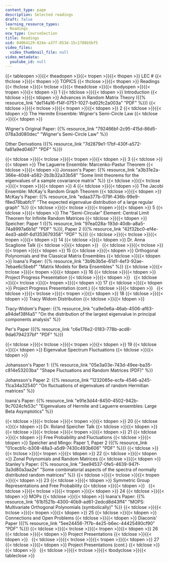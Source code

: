 ```yaml
---
content_type: page
description: Selected readings
draft: false
learning_resource_types:
- Readings
ocw_type: CourseSection
title: Readings
uid: 04064129-824e-a37f-053d-15c1788b5bf5
video_files:
  video_thumbnail_file: null
video_metadata:
  youtube_id: null
---
```

{{< tableopen >}}{{< theadopen >}}{{< tropen >}}{{< thopen >}}
LEC #
{{< thclose >}}{{< thopen >}}
TOPICS
{{< thclose >}}{{< thopen >}}
Readings
{{< thclose >}}{{< trclose >}}{{< theadclose >}}{{< tbodyopen >}}{{< tropen >}}{{< tdopen >}}
1
{{< tdclose >}}{{< tdopen >}}
Introduction
{{< tdclose >}}{{< tdopen >}}
Advances in Random Matrix Theory ({{% resource_link "de114a16-f14f-0751-1027-bd02fc2a003a" "PDF" %}})
{{< tdclose >}}{{< trclose >}}{{< tropen >}}{{< tdopen >}}
2
{{< tdclose >}}{{< tdopen >}}
The Hermite Ensemble: Wigner's Semi-Circle Law
{{< tdclose >}}{{< tdopen >}}

Wigner's Original Paper: {{% resource_link "792466bf-2c95-415d-86d5-078a3d080dec" "Wigner's Semi-Circle Law" %}}

Other Derivations ({{% resource_link "7d2879e1-17bf-430f-a572-fa81a9ed0467" "PDF" %}})

{{< tdclose >}}{{< trclose >}}{{< tropen >}}{{< tdopen >}}
3
{{< tdclose >}}{{< tdopen >}}
The Laguerre Ensemble: Marcenko-Pastur Theorem
{{< tdclose >}}{{< tdopen >}}
Jonsson's Paper: {{% resource_link "a3b31e2a-366e-40d4-a582-2b3b32a33b58" "Some limit theorems for the eigenvalues of a sample covariance matrix" %}}
{{< tdclose >}}{{< trclose >}}{{< tropen >}}{{< tdopen >}}
4
{{< tdclose >}}{{< tdopen >}}
The Jacobi Ensemble: McKay's Random Graph Theorem
{{< tdclose >}}{{< tdopen >}}
McKay's Paper: {{% resource_link "edaa377b-079f-436b-99e9-f8ed78babfc1" "The expected eigenvalue distribution of a large regular graph" %}}
{{< tdclose >}}{{< trclose >}}{{< tropen >}}{{< tdopen >}}
5
{{< tdclose >}}{{< tdopen >}}
The "Semi-Circular" Element: Central Limit Theorem for Infinite Random Matrices
{{< tdclose >}}{{< tdopen >}}
Speicher: Paper 1 ({{% resource_link "97ea028a-193d-40db-a8a5-74a8997a6b1d" "PDF" %}}), Paper 2 ({{% resource_link "42f32bc0-ef4e-4ed3-ab6f-6d1353679358" "PDF" %}})
{{< tdclose >}}{{< trclose >}}{{< tropen >}}{{< tdopen >}}
14
{{< tdclose >}}{{< tdopen >}}
Dr. Anna Scaglione Talk
{{< tdclose >}}{{< tdopen >}}
 
{{< tdclose >}}{{< trclose >}}{{< tropen >}}{{< tdopen >}}
15
{{< tdclose >}}{{< tdopen >}}
Orthogonal Polynomials and the Classical Matrix Ensembles
{{< tdclose >}}{{< tdopen >}}
Ioana's Paper: {{% resource_link "3b9b3b5e-61d1-4ef3-92ae-7ebae6c5bebf" "Matrix Models for Beta Ensembles" %}}
{{< tdclose >}}{{< trclose >}}{{< tropen >}}{{< tdopen >}}
16
{{< tdclose >}}{{< tdopen >}}
Project Progress Presentation
{{< tdclose >}}{{< tdopen >}}
 
{{< tdclose >}}{{< trclose >}}{{< tropen >}}{{< tdopen >}}
17
{{< tdclose >}}{{< tdopen >}}
Project Progress Presentation (cont.)
{{< tdclose >}}{{< tdopen >}}
 
{{< tdclose >}}{{< trclose >}}{{< tropen >}}{{< tdopen >}}
18
{{< tdclose >}}{{< tdopen >}}
Tracy Widom Distribution
{{< tdclose >}}{{< tdopen >}}

Tracy-Widom's Paper: {{% resource_link "ca9e0e6a-46ab-4506-af63-a94def38f4a5" "On the distribution of the largest eigenvalue in principal components analysis" %}}

Per's Paper ({{% resource_link "c6e176e2-0183-778b-acd8-9da6794237bf" "PDF" %}})

{{< tdclose >}}{{< trclose >}}{{< tropen >}}{{< tdopen >}}
19
{{< tdclose >}}{{< tdopen >}}
Eigenvalue Spectrum Fluctuations
{{< tdclose >}}{{< tdopen >}}

Johansson's Paper 1: {{% resource_link "05e3a03e-743d-49ee-ba35-c814e53203ba" "Shape Fluctuations and Random Matrices (PDF)" %}}

Johansson's Paper 2: {{% resource_link "1232065e-ecfa-4546-a245-11ca34a32540" "On fluctuations of eigenvalues of random Hermitian matrices" %}}

Ioana's Paper: {{% resource_link "e91e3d44-8450-4502-942b-9c7024cfe53c" "Eigenvalues of Hermite and Laguerre ensembles: Large Beta Asymptotics" %}}

{{< tdclose >}}{{< trclose >}}{{< tropen >}}{{< tdopen >}}
20
{{< tdclose >}}{{< tdopen >}}
Dr. Roland Speicher Talk
{{< tdclose >}}{{< tdopen >}}
 
{{< tdclose >}}{{< trclose >}}{{< tropen >}}{{< tdopen >}}
21
{{< tdclose >}}{{< tdopen >}}
Free Probability and Fluctuations
{{< tdclose >}}{{< tdopen >}}
Speicher and Mingo: Paper 1, Paper 2 ({{% resource_link "01cecb1c-b308-48a3-a5d9-7430c493b606" "PDF" %}})
{{< tdclose >}}{{< trclose >}}{{< tropen >}}{{< tdopen >}}
22
{{< tdclose >}}{{< tdopen >}}
Zonal Polynomials and Random Matrices
{{< tdclose >}}{{< tdopen >}}
Stanley's Paper: {{% resource_link "3ee94537-0fe5-4639-947f-3a3d80a3aa2e" "Some combinatorial aspects of the spectra of normally distributed random matrices" %}}
{{< tdclose >}}{{< trclose >}}{{< tropen >}}{{< tdopen >}}
23
{{< tdclose >}}{{< tdopen >}}
Symmetric Group Representations and Free Probability
{{< tdclose >}}{{< tdopen >}}
 
{{< tdclose >}}{{< trclose >}}{{< tropen >}}{{< tdopen >}}
24
{{< tdclose >}}{{< tdopen >}}
MOPs
{{< tdclose >}}{{< tdopen >}}
Ioana's Paper: {{% resource_link "61b1521b-4300-40b9-ad61-2edcd8d43ff4" "MOPS: Multivariate Orthogonal Polynomials (symbolically)" %}}
{{< tdclose >}}{{< trclose >}}{{< tropen >}}{{< tdopen >}}
25
{{< tdclose >}}{{< tdopen >}}
Connections and Open Problems
{{< tdclose >}}{{< tdopen >}}
Diaconis' Paper ({{% resource_link "5ee24456-7f7b-4e25-b6ec-44425490cf90" "PDF" %}})
{{< tdclose >}}{{< trclose >}}{{< tropen >}}{{< tdopen >}}
26
{{< tdclose >}}{{< tdopen >}}
Project Presentations
{{< tdclose >}}{{< tdopen >}}
 
{{< tdclose >}}{{< trclose >}}{{< tropen >}}{{< tdopen >}}
27
{{< tdclose >}}{{< tdopen >}}
Project Presentations (cont.)
{{< tdclose >}}{{< tdopen >}}
 
{{< tdclose >}}{{< trclose >}}{{< tbodyclose >}}{{< tableclose >}}